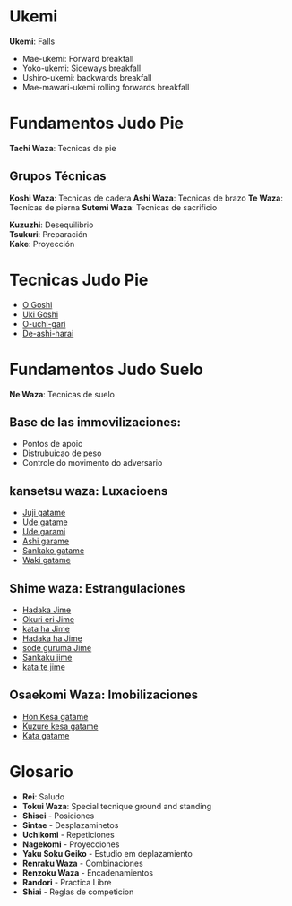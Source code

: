 # Ukemi
**Ukemi**: Falls
- Mae-ukemi: Forward breakfall
- Yoko-ukemi: Sideways breakfall
- Ushiro-ukemi: backwards breakfall
- Mae-mawari-ukemi rolling forwards breakfall

# Fundamentos Judo Pie
**Tachi Waza**: Tecnicas de pie

## Grupos Técnicas
**Koshi Waza**: Tecnicas de cadera 
**Ashi Waza**: Tecnicas de brazo 
**Te Waza**: Tecnicas de pierna 
**Sutemi Waza**: Tecnicas de sacrificio 


**Kuzuzhi**: Desequilibrio  
**Tsukuri**: Preparación  
**Kake**: Proyección  

# Tecnicas Judo Pie

- [O Goshi](https://www.youtube.com/watch?v=yhu1mfy2vJ4)
- [Uki Goshi](https://www.youtube.com/watch?v=bPKwtB4lyOQ)
- [O-uchi-gari](https://www.youtube.com/watch?v=0itJFhV9pDQ)
- [De-ashi-harai](https://www.youtube.com/watch?v=4BUUvqxi_Kk)

# Fundamentos Judo Suelo
**Ne Waza**: Tecnicas de suelo

## Base de las immovilizaciones:
- Pontos de apoio
- Distrubuicao de peso
- Controle do movimento do adversario

## kansetsu waza: Luxacioens
- [Juji gatame](https://www.youtube.com/watch?v=NDaQuJOFBYk)
- [Ude gatame](https://www.youtube.com/watch?v=NDaQuJOFBYk)
- [Ude garami](https://www.youtube.com/watch?v=NDaQuJOFBYk)
- [Ashi garame](https://www.youtube.com/watch?v=NDaQuJOFBYk)
- [Sankako gatame](https://www.youtube.com/watch?v=NDaQuJOFBYk)
- [Waki gatame](https://www.youtube.com/watch?v=NDaQuJOFBYk)

## Shime waza: Estrangulaciones
- [Hadaka Jime](https://www.youtube.com/watch?v=NDaQuJOFBYk)
- [Okuri eri Jime](https://www.youtube.com/watch?v=NDaQuJOFBYk)
- [kata ha Jime](https://www.youtube.com/watch?v=NDaQuJOFBYk)
- [Hadaka ha Jime](https://www.youtube.com/watch?v=NDaQuJOFBYk)
- [sode guruma Jime](https://www.youtube.com/watch?v=NDaQuJOFBYk)
- [Sankaku jime](https://www.youtube.com/watch?v=NDaQuJOFBYk)
- [kata te jime](https://www.youtube.com/watch?v=NDaQuJOFBYk)


## Osaekomi Waza: Imobilizaciones 
- [Hon Kesa gatame](https://www.youtube.com/watch?v=NDaQuJOFBYk)
- [Kuzure kesa gatame](https://www.youtube.com/watch?v=Q2fb9jaoUFQ)
- [Kata gatame](https://www.youtube.com/watch?v=zQR3IOXxO_Q)

# Glosario
- **Rei**: Saludo
- **Tokui Waza**: Special tecnique ground and standing
- **Shisei** - Posiciones
- **Sintae** - Desplazaminetos
- **Uchikomi** - Repeticiones
- **Nagekomi** - Proyecciones
- **Yaku Soku Geiko** - Estudio em deplazamiento
- **Renraku Waza** - Combinaciones
- **Renzoku Waza** - Encadenamientos
- **Randori** - Practica Libre
- **Shiai** - Reglas de competicion

